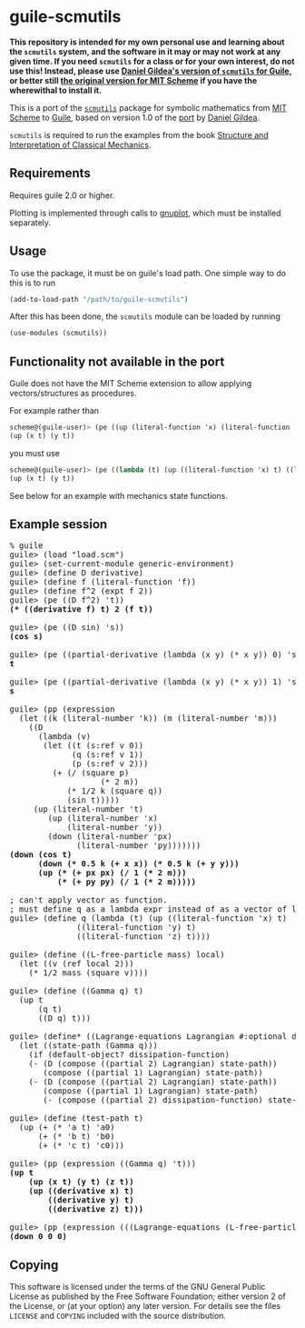 # guile-scmutils

**This repository is intended for my own personal use and learning about the `scmutils` system, and the software in it may or may not work at any given time. If you need `scmutils` for a class or for your own interest, do not use this! Instead, please use [Daniel Gildea's version of `scmutils` for Guile](http://www.cs.rochester.edu/~gildea/guile-scmutils/), or better still [the original version for MIT Scheme](http://www-swiss.ai.mit.edu/~gjs/6946/linux-install.htm) if you have the wherewithal to install it.**

This is a port of the [`scmutils`](http://www-swiss.ai.mit.edu/~gjs/6946/linux-install.htm) package for symbolic mathematics from [MIT Scheme](http://www.gnu.org/software/mit-scheme/) to [Guile](http://www.gnu.org/software/guile/guile.html), based on version 1.0 of the [port](http://www.cs.rochester.edu/~gildea/guile-scmutils/) by [Daniel Gildea](http://www.cs.rochester.edu/~gildea/).

`scmutils` is required to run the examples from the book [Structure and Interpretation of Classical Mechanics](http://mitpress.mit.edu/SICM/).

## Requirements

Requires guile 2.0 or higher.

Plotting is implemented through calls to [gnuplot](http://www.gnuplot.info), which must be installed separately.

## Usage

To use the package, it must be on guile's load path. One simple way to do this is to run
```Scheme
(add-to-load-path "/path/to/guile-scmutils")
```
After this has been done, the `scmutils` module can be loaded by running
```Scheme
(use-modules (scmutils))
```

## Functionality not available in the port

Guile does not have the MIT Scheme extension to allow applying vectors/structures as procedures.

For example rather than
```Scheme
scheme@(guile-user)> (pe ((up (literal-function 'x) (literal-function 'y)) 't))
(up (x t) (y t))
```
you must use
```Scheme
scheme@(guile-user)> (pe ((lambda (t) (up ((literal-function 'x) t) ((literal-function 'y) t))) 't))
(up (x t) (y t))
```
See below for an example with mechanics state functions.

## Example session

<pre>
% guile
guile> (load "load.scm")
guile> (set-current-module generic-environment)
guile> (define D derivative)
guile> (define f (literal-function 'f))
guile> (define f^2 (expt f 2))
guile> (pe ((D f^2) 't))
<strong>(* ((derivative f) t) 2 (f t))</strong>

guile> (pe ((D sin) 's))
<strong>(cos s)</strong>

guile> (pe ((partial-derivative (lambda (x y) (* x y)) 0) 's 't ))
<strong>t</strong>

guile> (pe ((partial-derivative (lambda (x y) (* x y)) 1) 's 't ))
<strong>s</strong>

guile> (pp (expression
  (let ((k (literal-number 'k)) (m (literal-number 'm)))
    ((D
      (lambda (v)
       (let ((t (s:ref v 0))
             (q (s:ref v 1))
             (p (s:ref v 2)))
         (+ (/ (square p)
                   (* 2 m))
            (* 1/2 k (square q))
            (sin t)))))
     (up (literal-number 't)
        (up (literal-number 'x)
            (literal-number 'y))
        (down (literal-number 'px)
              (literal-number 'py)))))))
<strong>(down (cos t)
      (down (* 0.5 k (+ x x)) (* 0.5 k (+ y y)))
      (up (* (+ px px) (/ 1 (* 2 m)))
          (* (+ py py) (/ 1 (* 2 m)))))</strong>

; can't apply vector as function.
; must define q as a lambda expr instead of as a vector of literal functions.
guile> (define q (lambda (t) (up ((literal-function 'x) t)  
			  ((literal-function 'y) t)  
			  ((literal-function 'z) t))))

guile> (define ((L-free-particle mass) local)
  (let ((v (ref local 2)))
    (* 1/2 mass (square v))))

guile> (define ((Gamma q) t)
  (up t
      (q t)
      ((D q) t)))

guile> (define* ((Lagrange-equations Lagrangian #:optional dissipation-function) q)
  (let ((state-path (Gamma q)))
    (if (default-object? dissipation-function)
	(- (D (compose ((partial 2) Lagrangian) state-path))
	   (compose ((partial 1) Lagrangian) state-path))
	(- (D (compose ((partial 2) Lagrangian) state-path))
	   (compose ((partial 1) Lagrangian) state-path)
	   (- (compose ((partial 2) dissipation-function) state-path))))))

guile> (define (test-path t)
  (up (+ (* 'a t) 'a0)
      (+ (* 'b t) 'b0)
      (+ (* 'c t) 'c0)))

guile> (pp (expression ((Gamma q) 't)))
<strong>(up t
    (up (x t) (y t) (z t))
    (up ((derivative x) t)
        ((derivative y) t)
        ((derivative z) t)))</strong>

guile> (pp (expression (((Lagrange-equations (L-free-particle 'm)) test-path) 't)))
<strong>(down 0 0 0)</strong>
</pre>

## Copying

This software is licensed under the terms of the GNU General Public License as published by the Free Software Foundation; either version 2 of the License, or (at your option) any later version. For details see the files `LICENSE` and `COPYING` included with the source distribution.
